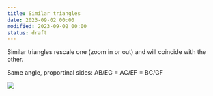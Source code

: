 ```yaml
---
title: Similar triangles
date: 2023-09-02 00:00
modified: 2023-09-02 00:00
status: draft
---
```


 Similar triangles rescale one (zoom in or out) and will coincide with the other.
 
Same angle, proportinal sides: AB/EG = AC/EF = BC/GF

 ![](../../../../journal/_media/week-7-intro-to-angles-triangles-trig-similar.png)

